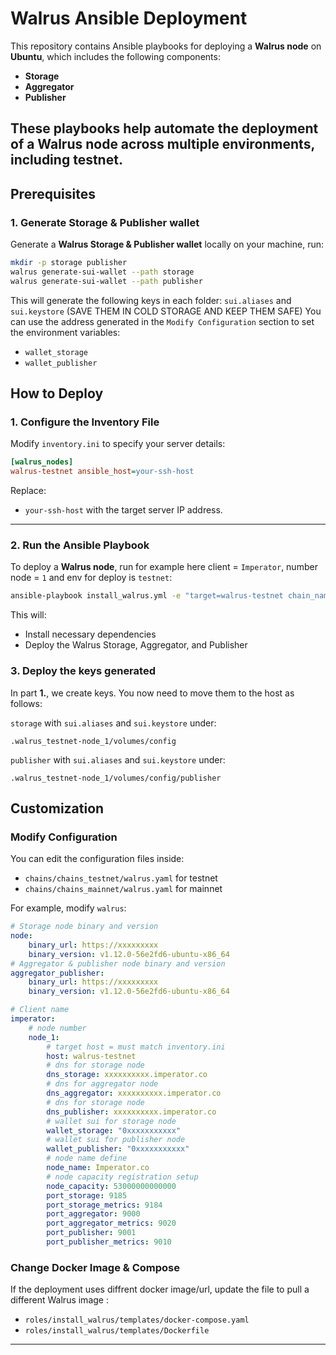 # **Walrus Ansible Deployment**

This repository contains Ansible playbooks for deploying a **Walrus node** on **Ubuntu**, which includes the following components:

- **Storage**
- **Aggregator**
- **Publisher**

These playbooks help automate the deployment of a Walrus node across multiple environments, including **testnet**.
---

## **Prerequisites**

### **1. Generate Storage & Publisher wallet**
Generate a **Walrus Storage & Publisher wallet** locally on your machine, run:

```bash
mkdir -p storage publisher
walrus generate-sui-wallet --path storage
walrus generate-sui-wallet --path publisher
```
This will generate the following keys in each folder: `sui.aliases` and `sui.keystore` (SAVE THEM IN COLD STORAGE AND KEEP THEM SAFE)
You can use the address generated in the `Modify Configuration` section to set the environment variables:
 - `wallet_storage`
 - `wallet_publisher`

## **How to Deploy**

### **1. Configure the Inventory File**
Modify `inventory.ini` to specify your server details:

```ini
[walrus_nodes]
walrus-testnet ansible_host=your-ssh-host
```

Replace:
- `your-ssh-host` with the target server IP address.
---

### **2. Run the Ansible Playbook**
To deploy a **Walrus node**, run for example here client = `Imperator`, number node = `1` and env for deploy is `testnet`:

```bash
ansible-playbook install_walrus.yml -e "target=walrus-testnet chain_name=walrus client=imperator number=1 env_node=testnet"
```

This will:
- Install necessary dependencies
- Deploy the Walrus Storage, Aggregator, and Publisher

### **3. Deploy the keys generated**
In part **1.**, we create keys. You now need to move them to the host as follows:

`storage` with `sui.aliases` and `sui.keystore` under: 
```
.walrus_testnet-node_1/volumes/config
```

`publisher` with `sui.aliases` and `sui.keystore` under: 
```
.walrus_testnet-node_1/volumes/config/publisher
```

## **Customization**

### **Modify Configuration**
You can edit the configuration files inside:

- `chains/chains_testnet/walrus.yaml` for testnet
- `chains/chains_mainnet/walrus.yaml` for mainnet

For example, modify `walrus`:

```yaml
# Storage node binary and version
node:
    binary_url: https://xxxxxxxxx
    binary_version: v1.12.0-56e2fd6-ubuntu-x86_64
# Aggregator & publisher node binary and version
aggregator_publisher:
    binary_url: https://xxxxxxxxx
    binary_version: v1.12.0-56e2fd6-ubuntu-x86_64

# Client name
imperator:
    # node number
    node_1:
        # target host = must match inventory.ini
        host: walrus-testnet
        # dns for storage node
        dns_storage: xxxxxxxxxx.imperator.co
        # dns for aggregator node
        dns_aggregator: xxxxxxxxxx.imperator.co
        # dns for storage node
        dns_publisher: xxxxxxxxxx.imperator.co
        # wallet sui for storage node
        wallet_storage: "0xxxxxxxxxxx"
        # wallet sui for publisher node
        wallet_publisher: "0xxxxxxxxxxx"
        # node name define
        node_name: Imperator.co
        # node capacity registration setup
        node_capacity: 53000000000000
        port_storage: 9185
        port_storage_metrics: 9184
        port_aggregator: 9000
        port_aggregator_metrics: 9020
        port_publisher: 9001
        port_publisher_metrics: 9010

```

### Change Docker Image & Compose
If the deployment uses diffrent docker image/url, update the file to pull a different Walrus image :
- `roles/install_walrus/templates/docker-compose.yaml`
- `roles/install_walrus/templates/Dockerfile`
---

